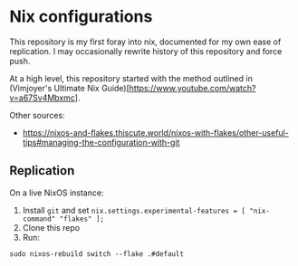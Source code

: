 # Nix configurations

This repository is my first foray into nix, documented for my own ease of replication. I may occasionally rewrite history of this repository and force push.

At a high level, this repository started with the method outlined in (Vimjoyer's Ultimate Nix Guide)[https://www.youtube.com/watch?v=a67Sv4Mbxmc].

Other sources:
- https://nixos-and-flakes.thiscute.world/nixos-with-flakes/other-useful-tips#managing-the-configuration-with-git

## Replication

On a live NixOS instance:

1. Install `git` and set `nix.settings.experimental-features = [ "nix-command" "flakes" ];`
2. Clone this repo
3. Run:

```
sudo nixos-rebuild switch --flake .#default
```
